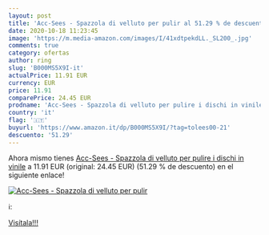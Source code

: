 ```yaml
---
layout: post
title: 'Acc-Sees - Spazzola di velluto per pulir al 51.29 % de descuento'
date: 2020-10-18 11:23:45
image: 'https://m.media-amazon.com/images/I/41xdtpekdLL._SL200_.jpg'
comments: true
category: ofertas
author: ring
slug: 'B000MS5X9I-it'
actualPrice: 11.91 EUR
currency: EUR
price: 11.91
comparePrice: 24.45 EUR
prodname: 'Acc-Sees - Spazzola di velluto per pulire i dischi in vinile'
country: 'it'
flag: '🇮🇹'
buyurl: 'https://www.amazon.it/dp/B000MS5X9I/?tag=tolees00-21'
descuento: '51.29'
---
```


Ahora mismo tienes [Acc-Sees - Spazzola di velluto per pulire i dischi in vinile](https://www.amazon.it/dp/B000MS5X9I/?tag=tolees00-21) a 11.91 EUR (original: 24.45 EUR) (51.29 %  de descuento) en el siguiente enlace!

[![Acc-Sees - Spazzola di velluto per pulir](https://m.media-amazon.com/images/I/41xdtpekdLL._SL200_.jpg)](https://www.amazon.it/dp/B000MS5X9I/?tag=tolees00-21)

ℹ️:


[Visítala!!!](https://www.amazon.it/dp/B000MS5X9I/?tag=tolees00-21)
